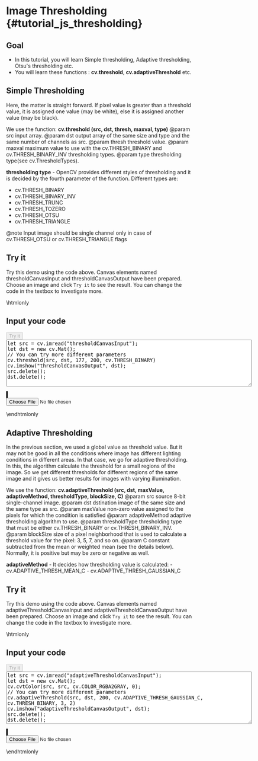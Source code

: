 Image Thresholding {#tutorial_js_thresholding}
==================

Goal
----

-   In this tutorial, you will learn Simple thresholding, Adaptive thresholding, Otsu's thresholding
    etc.
-   You will learn these functions : **cv.threshold**, **cv.adaptiveThreshold** etc.

Simple Thresholding
-------------------

Here, the matter is straight forward. If pixel value is greater than a threshold value, it is
assigned one value (may be white), else it is assigned another value (may be black). 

We use the function: **cv.threshold (src, dst, thresh, maxval, type)**
@param src    input array.
@param dst    output array of the same size and type and the same number of channels as src. 
@param thresh threshold value.
@param maxval maximum value to use with the cv.THRESH_BINARY and cv.THRESH_BINARY_INV thresholding types. 
@param type   thresholding type(see cv.ThresholdTypes).

**thresholding type** - OpenCV provides different styles of thresholding and it is decided
by the fourth parameter of the function. Different types are:

-   cv.THRESH_BINARY
-   cv.THRESH_BINARY_INV
-   cv.THRESH_TRUNC
-   cv.THRESH_TOZERO
-   cv.THRESH_OTSU
-   cv.THRESH_TRIANGLE

@note Input image should be single channel only in case of cv.THRESH_OTSU or cv.THRESH_TRIANGLE flags

Try it
------

Try this demo using the code above. Canvas elements named thresholdCanvasInput and thresholdCanvasOutput have been prepared. Choose an image and 
click `Try it` to see the result. You can change the code in the textbox to investigate more.

\htmlonly
<!DOCTYPE html>
<head>
<style>
canvas {
    border: 1px solid black;
}
.err{
    color: red;
}
</style>
</head>
<body>
<div id="thresholdCodeArea">
<h2>Input your code</h2>
<button id="thresholdTryIt" disabled="true" onclick="thresholdExecuteCode()">Try it</button><br>
<textarea rows="8" cols="80" id="thresholdTestCode" spellcheck="false">
let src = cv.imread("thresholdCanvasInput");
let dst = new cv.Mat();
// You can try more different parameters
cv.threshold(src, dst, 177, 200, cv.THRESH_BINARY)
cv.imshow("thresholdCanvasOutput", dst);
src.delete();
dst.delete();
</textarea>
<p class="err" id="thresholdErr"></p>
</div>
<div id="thresholdShowcase">
    <div>
        <canvas id="thresholdCanvasInput"></canvas>
        <canvas id="thresholdCanvasOutput"></canvas>
    </div>
    <input type="file" id="thresholdInput" name="file" />
</div>
<script src="utils.js"></script>
<script async src="opencv.js" id="opencvjs"></script>
<script>
function thresholdExecuteCode() {
    let thresholdText = document.getElementById("thresholdTestCode").value;
    try {
        eval(thresholdText);
        document.getElementById("thresholdErr").innerHTML = " ";
    } catch(err) {
        document.getElementById("thresholdErr").innerHTML = err;
    }
}

loadImageToCanvas("lena.jpg", "thresholdCanvasInput");
let thresholdInputElement = document.getElementById("thresholdInput");
thresholdInputElement.addEventListener("change", thresholdHandleFiles, false);
function thresholdHandleFiles(e) {
    let thresholdUrl = URL.createObjectURL(e.target.files[0]);
    loadImageToCanvas(thresholdUrl, "thresholdCanvasInput");
}
</script>
</body>
\endhtmlonly

Adaptive Thresholding
---------------------

In the previous section, we used a global value as threshold value. But it may not be good in all
the conditions where image has different lighting conditions in different areas. In that case, we go
for adaptive thresholding. In this, the algorithm calculate the threshold for a small regions of the
image. So we get different thresholds for different regions of the same image and it gives us better
results for images with varying illumination.

We use the function: **cv.adaptiveThreshold (src, dst, maxValue, adaptiveMethod, thresholdType, blockSize, C)**
@param src             source 8-bit single-channel image.
@param dst             dstination image of the same size and the same type as src. 
@param maxValue        non-zero value assigned to the pixels for which the condition is satisfied
@param adaptiveMethod  adaptive thresholding algorithm to use.
@param thresholdType   thresholding type that must be either cv.THRESH_BINARY or cv.THRESH_BINARY_INV.
@param blockSize       size of a pixel neighborhood that is used to calculate a threshold value for the pixel: 3, 5, 7, and so on.
@param C               constant subtracted from the mean or weighted mean (see the details below). Normally, it is positive but may be zero or negative as well.

**adaptiveMethod** - It decides how thresholding value is calculated:
    -   cv.ADAPTIVE_THRESH_MEAN_C 
    -   cv.ADAPTIVE_THRESH_GAUSSIAN_C 

Try it
------

Try this demo using the code above. Canvas elements named adaptiveThresholdCanvasInput and adaptiveThresholdCanvasOutput have been prepared. Choose an image and
click `Try it` to see the result. You can change the code in the textbox to investigate more.

\htmlonly
<!DOCTYPE html>
<head>
</head>
<body>
<div id="adaptiveThresholdCodeArea">
<h2>Input your code</h2>
<button id="adaptiveThresholdTryIt" disabled="true" onclick="adaptiveThresholdExecuteCode()">Try it</button><br>
<textarea rows="9" cols="80" id="adaptiveThresholdTestCode" spellcheck="false">
let src = cv.imread("adaptiveThresholdCanvasInput");
let dst = new cv.Mat();
cv.cvtColor(src, src, cv.COLOR_RGBA2GRAY, 0);
// You can try more different parameters
cv.adaptiveThreshold(src, dst, 200, cv.ADAPTIVE_THRESH_GAUSSIAN_C, cv.THRESH_BINARY, 3, 2)
cv.imshow("adaptiveThresholdCanvasOutput", dst);
src.delete();
dst.delete();
</textarea>
<p class="err" id="adaptiveThresholdErr"></p>
</div>
<div id="adaptiveThresholdShowcase">
    <div>
        <canvas id="adaptiveThresholdCanvasInput"></canvas>
        <canvas id="adaptiveThresholdCanvasOutput"></canvas>
    </div>
    <input type="file" id="adaptiveThresholdInput" name="file" />
</div>
<script>
function adaptiveThresholdExecuteCode() {
    let adaptiveThresholdText = document.getElementById("adaptiveThresholdTestCode").value;
    try {
        eval(adaptiveThresholdText);
        document.getElementById("adaptiveThresholdErr").innerHTML = " ";
    } catch(err) {
        document.getElementById("adaptiveThresholdErr").innerHTML = err;
    }
}

loadImageToCanvas("lena.jpg", "adaptiveThresholdCanvasInput");
let adaptiveThresholdInputElement = document.getElementById("adaptiveThresholdInput");
adaptiveThresholdInputElement.addEventListener("change", adaptiveThresholdHandleFiles, false);
function adaptiveThresholdHandleFiles(e) {
    let adaptiveThresholdUrl = URL.createObjectURL(e.target.files[0]);
    loadImageToCanvas(adaptiveThresholdUrl, "adaptiveThresholdCanvasInput");
}
function onReady() {
    document.getElementById("thresholdTryIt").disabled = false;
    document.getElementById("adaptiveThresholdTryIt").disabled = false;
}
if (typeof cv !== 'undefined') {
    onReady();
} else {
    document.getElementById("opencvjs").onload = onReady;
}
</script>
</body>
\endhtmlonly
